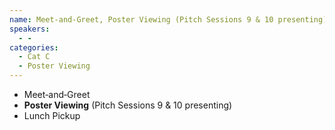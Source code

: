 ```yaml
---
name: Meet-and-Greet, Poster Viewing (Pitch Sessions 9 & 10 presenting)
speakers:
  - -
categories:
  - Cat C
  - Poster Viewing
---
```


- Meet‐and‐Greet
- **Poster Viewing** (Pitch Sessions 9 & 10 presenting)
- Lunch Pickup

